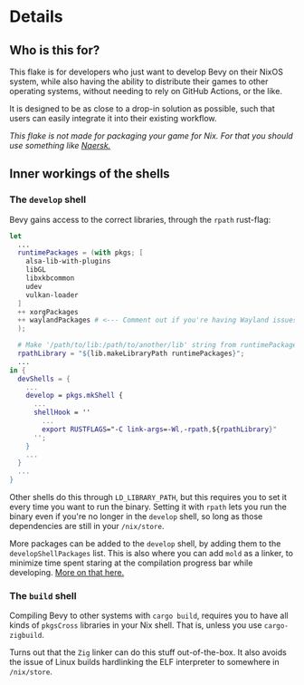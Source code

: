 # Details

## Who is this for?

This flake is for developers who just want to develop Bevy on their NixOS
system, while also having the ability to distribute their games to other
operating systems, without needing to rely on GitHub Actions, or the like.

It is designed to be as close to a drop-in solution as possible, such that
users can easily integrate it into their existing workflow.

*This flake is not made for packaging your game for Nix. For that you should
use something like [Naersk.][naersk]*

[naersk]: https://github.com/nix-community/naersk

## Inner workings of the shells

### The `develop` shell

Bevy gains access to the correct libraries, through the `rpath` rust-flag:
```nix
let
  ...
  runtimePackages = (with pkgs; [
    alsa-lib-with-plugins
    libGL
    libxkbcommon
    udev
    vulkan-loader
  ]
  ++ xorgPackages
  ++ waylandPackages # <--- Comment out if you're having Wayland issues.
  );

  # Make '/path/to/lib:/path/to/another/lib' string from runtimePackages.
  rpathLibrary = "${lib.makeLibraryPath runtimePackages}";
  ...
in {
  devShells = {
    ...
    develop = pkgs.mkShell {
      ...
      shellHook = ''
        ...
        export RUSTFLAGS="-C link-args=-Wl,-rpath,${rpathLibrary}"
      '';
    }
    ...
  }
  ...
}
```

Other shells do this through `LD_LIBRARY_PATH`, but this requires you to set it
every time you want to run the binary. Setting it with `rpath` lets you run the
binary even if you're no longer in the `develop` shell, so long as those
dependencies are still in your `/nix/store`.

More packages can be added to the `develop` shell, by adding them to the
`developShellPackages` list. This is also where you can add `mold` as a linker,
to minimize time spent staring at the compilation progress bar while
developing. [More on that here.](tweaks.md#using-the-mold-linker)

### The `build` shell

Compiling Bevy to other systems with `cargo build`, requires you to have all
kinds of `pkgsCross` libraries in your Nix shell. That is, unless you use
`cargo-zigbuild`.

Turns out that the `Zig` linker can do this stuff out-of-the-box. It also
avoids the issue of Linux builds hardlinking the ELF interpreter to somewhere
in `/nix/store`.
